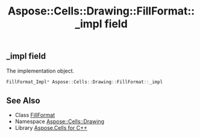 ﻿---
title: Aspose::Cells::Drawing::FillFormat::_impl field
linktitle: _impl
second_title: Aspose.Cells for C++ API Reference
description: 'Aspose::Cells::Drawing::FillFormat::_impl field. The implementation object in C++.'
type: docs
weight: 3600
url: /cpp/aspose.cells.drawing/fillformat/_impl/
---
## _impl field


The implementation object.

```cpp
FillFormat_Impl* Aspose::Cells::Drawing::FillFormat::_impl
```

## See Also

* Class [FillFormat](../)
* Namespace [Aspose::Cells::Drawing](../../)
* Library [Aspose.Cells for C++](../../../)
